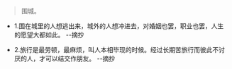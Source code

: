 >围城。

- 1.围在城里的人想逃出来，城外的人想冲进去，对婚姻也罢，职业也罢，人生的愿望大都如此。 --摘抄

- 2.旅行是最劳顿，最麻烦，叫人本相毕现的时候。经过长期苦旅行而彼此不讨厌的人，才可以结交作朋友。 --摘抄
